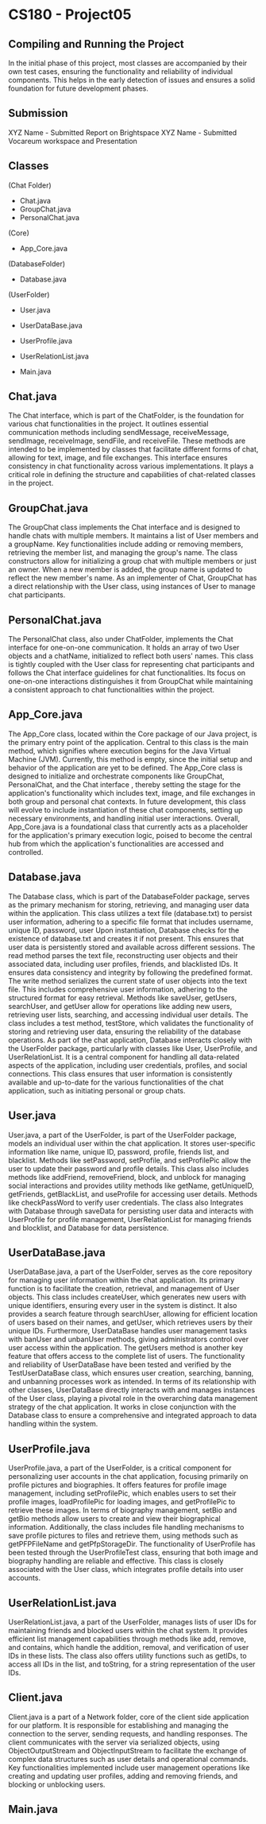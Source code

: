 # CS180 - Project05


## Compiling and Running the Project
In the initial phase of this project, most classes are accompanied by their own test cases, ensuring the functionality and reliability of individual components. This helps in the early detection of issues and ensures a solid foundation for future development phases. 


## Submission
XYZ Name - Submitted Report on Brightspace
XYZ Name - Submitted Vocareum workspace and Presentation


## Classes
(Chat Folder)
- Chat.java
- GroupChat.java
- PersonalChat.java

(Core)
- App_Core.java

(DatabaseFolder)
- Database.java

(UserFolder)
- User.java
- UserDataBase.java
- UserProfile.java
- UserRelationList.java


- Main.java


## Chat.java
The Chat interface, which is part of the ChatFolder, is the foundation for various chat functionalities in the project. It outlines essential communication methods including sendMessage, receiveMessage, sendImage, receiveImage, sendFile, and receiveFile. These methods are intended to be implemented by classes that facilitate different forms of chat, allowing for text, image, and file exchanges. This interface ensures consistency in chat functionality across various implementations. 
It plays a critical role in defining the structure and capabilities of chat-related classes in the project.



## GroupChat.java
The GroupChat class implements the Chat interface and is designed to handle chats with multiple members. It maintains a list of User members and a groupName. Key functionalities include adding or removing members, retrieving the member list, and managing the group's name. The class constructors allow for initializing a group chat with multiple members or just an owner. When a new member is added, the group name is updated to reflect the new member's name. As an implementer of Chat, GroupChat has a direct relationship with the User class, using instances of User to manage chat participants.


## PersonalChat.java
The PersonalChat class, also under ChatFolder, implements the Chat interface for one-on-one communication. It holds an array of two User objects and a chatName, initialized to reflect both users' names. 
This class is tightly coupled with the User class for representing chat participants and follows the Chat interface guidelines for chat functionalities. Its focus on one-on-one interactions distinguishes it from GroupChat while maintaining a consistent approach to chat functionalities within the project.



## App_Core.java
The App_Core class, located within the Core package of our Java project, is the primary entry point of the application. Central to this class is the main method, which signifies where execution begins for the Java Virtual Machine (JVM). Currently, this method is empty, since the initial setup and behavior of the application are yet to be defined. The App_Core class is designed to initialize and orchestrate components like GroupChat, PersonalChat, and the Chat interface , thereby setting the stage for the application's functionality which includes text, image, and file exchanges in both group and personal chat contexts.
In future development, this class will evolve to include instantiation of these chat components, setting up necessary environments, and handling initial user interactions.
Overall, App_Core.java is a foundational class that currently acts as a placeholder for the application's primary execution logic, poised to become the central hub from which the application's functionalities are accessed and controlled.


## Database.java
The Database class, which is part of the DatabaseFolder package, serves as the primary mechanism for storing, retrieving, and managing user data within the application. This class utilizes a text file (database.txt) to persist user information, adhering to a specific file format that includes username, unique ID, password, user 
Upon instantiation, Database checks for the existence of database.txt and creates it if not present. This ensures that user data is persistently stored and available across different sessions.
The read method parses the text file, reconstructing user objects and their associated data, including user profiles, friends, and blacklisted IDs. It ensures data consistency and integrity by following the predefined format.
The write method serializes the current state of user objects into the text file. This includes comprehensive user information, adhering to the structured format for easy retrieval.
Methods like saveUser, getUsers, searchUser, and getUser allow for operations like adding new users, retrieving user lists, searching, and accessing individual user details.
The class includes a test method, testStore, which validates the functionality of storing and retrieving user data, ensuring the reliability of the database operations.
As part of the chat application, Database interacts closely with the UserFolder package, particularly with classes like User, UserProfile, and UserRelationList. It is a central component for handling all data-related aspects of the application, including user credentials, profiles, and social connections. This class ensures that user information is consistently available and up-to-date for the various functionalities of the chat application, such as initiating personal or group chats.


## User.java
User.java, a part of the UserFolder, is part of the UserFolder package, models an individual user within the chat application. It stores user-specific information like name, unique ID, password, profile, friends list, and blacklist.
Methods like setPassword, setProfile, and setProfilePic allow the user to update their password and profile details.
This class also includes methods like addFriend, removeFriend, block, and unblock for managing social interactions and provides utility methods like getName, getUniqueID, getFriends, getBlackList, and useProfile for accessing user details.
Methods like checkPassWord to verify user credentials.
The class also Integrates with Database through saveData for persisting user data and interacts with UserProfile for profile management, UserRelationList for managing friends and blocklist, and Database for data persistence.


## UserDataBase.java
UserDataBase.java, a part of the UserFolder, serves as the core repository for managing user information within the chat application. Its primary function is to facilitate the creation, retrieval, and management of User objects. This class includes createUser, which generates new users with unique identifiers, ensuring every user in the system is distinct. It also provides a search feature through searchUser, allowing for efficient location of users based on their names, and getUser, which retrieves users by their unique IDs. Furthermore, UserDataBase handles user management tasks with banUser and unbanUser methods, giving administrators control over user access within the application. The getUsers method is another key feature that offers access to the complete list of users. The functionality and reliability of UserDataBase have been tested and verified by the TestUserDataBase class, which ensures user creation, searching, banning, and unbanning processes work as intended. In terms of its relationship with other classes, UserDataBase directly interacts with and manages instances of the User class, playing a pivotal role in the overarching data management strategy of the chat application. It works in close conjunction with the Database class to ensure a comprehensive and integrated approach to data handling within the system.


## UserProfile.java
UserProfile.java, a part of the UserFolder, is a critical component for personalizing user accounts in the chat application, focusing primarily on profile pictures and biographies. It offers features for profile image management, including setProfilePic, which enables users to set their profile images, loadProfilePic for loading images, and getProfilePic to retrieve these images. In terms of biography management, setBio and getBio methods allow users to create and view their biographical information. Additionally, the class includes file handling mechanisms to save profile pictures to files and retrieve them, using methods such as getPFPFileName and getPfpStorageDir. The functionality of UserProfile has been tested through the UserProfileTest class, ensuring that both image and biography handling are reliable and effective. This class is closely associated with the User class, which integrates profile details into user accounts.


## UserRelationList.java
UserRelationList.java, a part of the UserFolder, manages lists of user IDs for maintaining friends and blocked users within the chat system. It provides efficient list management capabilities through methods like add, remove, and contains, which handle the addition, removal, and verification of user IDs in these lists. The class also offers utility functions such as getIDs, to access all IDs in the list, and toString, for a string representation of the user IDs. 


## Client.java
Client.java is a part of a Network folder, core of the client side application for our platform.  It is responsible for establishing and managing the connection to the server, sending requests, and handling responses. The client communicates with the server via serialized objects, using ObjectOutputStream and ObjectInputStream to facilitate the exchange of complex data structures such as user details and operational commands. Key functionalities implemented include user management operations like creating and updating user profiles, adding and removing friends, and blocking or unblocking users.


## Main.java
